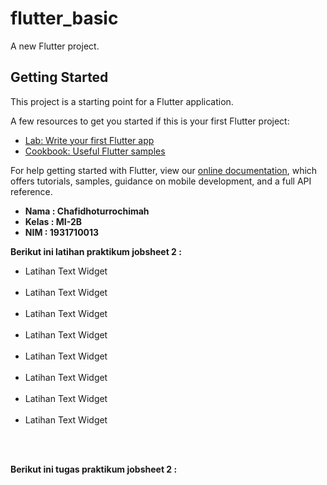 # flutter_basic

A new Flutter project.

## Getting Started

This project is a starting point for a Flutter application.

A few resources to get you started if this is your first Flutter project:

- [Lab: Write your first Flutter app](https://flutter.dev/docs/get-started/codelab)
- [Cookbook: Useful Flutter samples](https://flutter.dev/docs/cookbook)

For help getting started with Flutter, view our
[online documentation](https://flutter.dev/docs), which offers tutorials,
samples, guidance on mobile development, and a full API reference.

<ul>
  <li><b>Nama    : Chafidhoturrochimah</b></li>
  <li><b>Kelas   : MI-2B</b></li>
  <li><b>NIM     : 1931710013</b></li>  
</ul>

<b>Berikut ini latihan praktikum jobsheet 2 :</b><br>
<ul>
  <li>Latihan Text Widget</li><br>
  <li>Latihan Text Widget</li><br>
  <li>Latihan Text Widget</li><br>
  <li>Latihan Text Widget</li><br>
  <li>Latihan Text Widget</li><br>
  <li>Latihan Text Widget</li><br>
  <li>Latihan Text Widget</li><br>
  <li>Latihan Text Widget</li><br>
 </ul><br>
 
 <b>Berikut ini tugas praktikum jobsheet 2 :</b><br>
  
